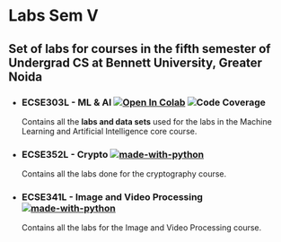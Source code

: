 # Labs Sem V

## Set of labs for courses in the fifth semester of Undergrad CS at Bennett University, Greater Noida

* ### ECSE303L - ML & AI    [![Open In Colab](https://colab.research.google.com/assets/colab-badge.svg)](https://colab.research.google.com/github/googlecolab/colabtools/blob/master/notebooks/colab-github-demo.ipynb) ![Code Coverage](https://img.shields.io/github/languages/top/sakshampuri/Labs-Sem-V)

    Contains all the **labs and data sets** used for the labs in the Machine Learning and Artificial Intelligence core course.

* ### ECSE352L - Crypto [![made-with-python](https://img.shields.io/badge/Made%20with-Python-1f425f.svg)](https://www.python.org/)

    Contains all the labs done for the cryptography course. 

* ### ECSE341L - Image and Video Processing [![made-with-python](https://img.shields.io/badge/Made%20with-Python-1f425f.svg)](https://www.python.org/)
  
    Contains all the labs for the Image and Video Processing course.
